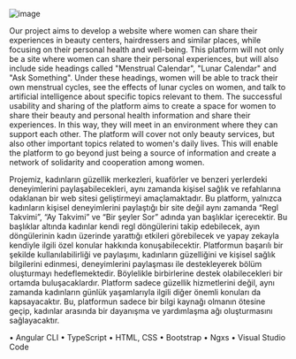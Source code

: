 ![image](https://github.com/ftmnkrb/Kadin_Hepp/assets/91590427/85be6067-6555-454c-b434-0c6bb4a906f0)

Our project aims to develop a website where women can share their experiences in beauty centers, hairdressers and similar places, while focusing on their personal health and well-being. This platform will not only be a site where women can share their personal experiences, but will also include side headings called "Menstrual Calendar", "Lunar Calendar" and "Ask Something". Under these headings, women will be able to track their own menstrual cycles, see the effects of lunar cycles on women, and talk to artificial intelligence about specific topics relevant to them. The successful usability and sharing of the platform aims to create a space for women to share their beauty and personal health information and share their experiences. In this way, they will meet in an environment where they can support each other. The platform will cover not only beauty services, but also other important topics related to women's daily lives. This will enable the platform to go beyond just being a source of information and create a network of solidarity and cooperation among women.

  Projemiz, kadınların güzellik merkezleri, kuaförler ve benzeri yerlerdeki deneyimlerini paylaşabilecekleri, aynı zamanda kişisel sağlık ve refahlarına odaklanan bir web sitesi geliştirmeyi amaçlamaktadır. Bu platform, yalnızca kadınların kişisel deneyimlerini paylaştığı bir site değil aynı zamanda “Regl Takvimi”, “Ay Takvimi” ve “Bir şeyler Sor” adında yan başlıklar içerecektir. Bu başlıklar altında kadınlar kendi regl döngülerini takip edebilecek, ayın döngülerinin kadın üzerinde yarattığı etkileri görebilecek ve yapay zekayla kendiyle ilgili özel konular hakkında konuşabilecektir. Platformun başarılı bir şekilde kullanılabilirliği ve paylaşımı, kadınların güzelliğini ve kişisel sağlık bilgilerini edinmesi, deneyimlerini paylaşması ile destekleyerek bölüm oluşturmayı hedeflemektedir. Böylelikle birbirlerine destek olabilecekleri bir ortamda buluşacaklardır. Platform sadece güzellik hizmetlerini değil, aynı zamanda kadınların günlük yaşamlarıyla ilgili diğer önemli konuları da kapsayacaktır. Bu, platformun sadece bir bilgi kaynağı olmanın ötesine geçip, kadınlar arasında bir dayanışma ve yardımlaşma ağı oluşturmasını sağlayacaktır.


•	Angular CLI 
•	TypeScript
•	HTML, CSS
•	Bootstrap
•	Ngxs
•	Visual Studio Code
